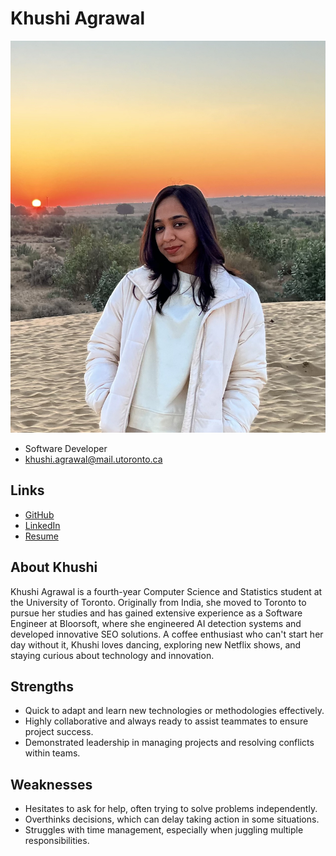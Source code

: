 # Khushi Agrawal

![Khushi Agrawal Profile](./khushi_agrawal.jpeg)

- Software Developer
- khushi.agrawal@mail.utoronto.ca

## Links

- [GitHub](https://github.com/khushiagl)
- [LinkedIn](https://www.linkedin.com/in/khushi-agrawal-98816a231/)
- [Resume](https://drive.google.com/file/d/18FpLT4kfgGqaAFIVDBFbVl_BGnW9hXi4/view?usp=drive_link)

## About Khushi

Khushi Agrawal is a fourth-year Computer Science and Statistics student at the University of Toronto. Originally from India, she moved to Toronto to pursue her studies and has gained extensive experience as a Software Engineer at Bloorsoft, where she engineered AI detection systems and developed innovative SEO solutions. A coffee enthusiast who can't start her day without it, Khushi loves dancing, exploring new Netflix shows, and staying curious about technology and innovation.

## Strengths

- Quick to adapt and learn new technologies or methodologies effectively.
- Highly collaborative and always ready to assist teammates to ensure project success.
- Demonstrated leadership in managing projects and resolving conflicts within teams.

## Weaknesses

- Hesitates to ask for help, often trying to solve problems independently.
- Overthinks decisions, which can delay taking action in some situations.
- Struggles with time management, especially when juggling multiple responsibilities.
